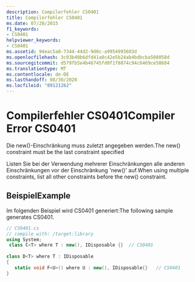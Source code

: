 ```yaml
---
description: Compilerfehler CS0401
title: Compilerfehler CS0401
ms.date: 07/20/2015
f1_keywords:
- CS0401
helpviewer_keywords:
- CS0401
ms.assetid: 94eac5a8-7344-44d2-9d0c-a9954993603d
ms.openlocfilehash: 3c03b40b6dfd41a0c42e5b24ab4bdbcba508058d
ms.sourcegitcommit: d579fb5e4b46745fd0f1f8874c94c6469ce58604
ms.translationtype: MT
ms.contentlocale: de-DE
ms.lasthandoff: 08/30/2020
ms.locfileid: "89121262"
---
```

# <a name="compiler-error-cs0401"></a><span data-ttu-id="9055f-103">Compilerfehler CS0401</span><span class="sxs-lookup"><span data-stu-id="9055f-103">Compiler Error CS0401</span></span>
<span data-ttu-id="9055f-104">Die new()-Einschränkung muss zuletzt angegeben werden.</span><span class="sxs-lookup"><span data-stu-id="9055f-104">The new() constraint must be the last constraint specified</span></span>  
  
 <span data-ttu-id="9055f-105">Listen Sie bei der Verwendung mehrerer Einschränkungen alle anderen Einschränkungen vor der Einschränkung 'new()' auf.</span><span class="sxs-lookup"><span data-stu-id="9055f-105">When using multiple constraints, list all other constraints before the new() constraint.</span></span>  
  
## <a name="example"></a><span data-ttu-id="9055f-106">Beispiel</span><span class="sxs-lookup"><span data-stu-id="9055f-106">Example</span></span>  
 <span data-ttu-id="9055f-107">Im folgenden Beispiel wird CS0401 generiert:</span><span class="sxs-lookup"><span data-stu-id="9055f-107">The following sample generates CS0401.</span></span>  
  
```csharp  
// CS0401.cs  
// compile with: /target:library  
using System;  
 class C<T> where T : new(), IDisposable {}  // CS0401  
  
class D<T> where T : IDisposable  
{  
   static void F<U>() where U : new(), IDisposable{}   // CS0401  
}  
```
